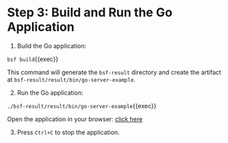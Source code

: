 # Step 3: Build and Run the Go Application

1. Build the Go application:

`bsf build`{{exec}}


This command will generate the `bsf-result` directory and create the artifact at `bsf-result/result/bin/go-server-example`.

2. Run the Go application:

`./bsf-result/result/bin/go-server-example`{{exec}}


Open the application in your browser:
[click here]({{TRAFFIC_HOST1_8080}})

3. Press `Ctrl+C` to stop the application.

